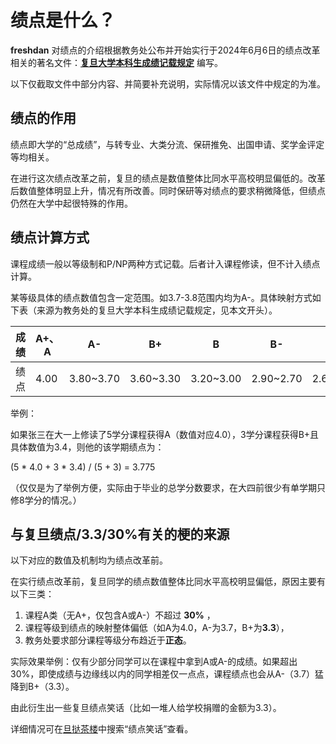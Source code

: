 # 绩点是什么？

**freshdan** 对绩点的介绍根据教务处公布并开始实行于2024年6月6日的绩点改革相关的著名文件：[**复旦大学本科生成绩记载规定**](https://jwc.fudan.edu.cn/61/ef/c27268a680431/page.psp) 编写。

以下仅截取文件中部分内容、并简要补充说明，实际情况以该文件中规定的为准。

## 绩点的作用

绩点即大学的“总成绩”，与转专业、大类分流、保研推免、出国申请、奖学金评定等均相关。

在进行这次绩点改革之前，复旦的绩点是数值整体比同水平高校明显偏低的。改革后数值整体明显上升，情况有所改善。同时保研等对绩点的要求稍微降低，但绩点仍然在大学中起很特殊的作用。

## 绩点计算方式

课程成绩一般以等级制和P/NP两种方式记载。后者计入课程修读，但不计入绩点计算。

某等级具体的绩点数值包含一定范围。如3.7-3.8范围内均为A-。具体映射方式如下表（来源为教务处的复旦大学本科生成绩记载规定，见本文开头）。

| **成绩** | **A+、A** | **A-**    | **B+**    | **B**     | **B-**    | **C+**    | **C**     | **C-**    | **D** | **D-** | **F** | **P** | **NP** |
| -------- | --------- | --------- | --------- | --------- | --------- | --------- | --------- | --------- | ----- | ------ | ----- | ----- | ------ |
| 绩点     | 4.00      | 3.80~3.70 | 3.60~3.30 | 3.20~3.00 | 2.90~2.70 | 2.60~2.30 | 2.20~2.00 | 1.90~1.70 | 1.30  | 1.00   | 0     | /     | /      |

举例：

如果张三在大一上修读了5学分课程获得A（数值对应4.0），3学分课程获得B+且具体数值为3.4，则他的该学期绩点为：

(5 \* 4.0 + 3 \* 3.4) / (5 + 3) = 3.775

（仅仅是为了举例方便，实际由于毕业的总学分数要求，在大四前很少有单学期只修8学分的情况。）

## 与复旦绩点/3.3/30%有关的梗的来源

以下对应的数值及机制均为绩点改革前。

在实行绩点改革前，复旦同学的绩点数值整体比同水平高校明显偏低，原因主要有以下三类：

1. 课程A类（无A+，仅包含A或A-）不超过 **30%** ，
2. 课程等级到绩点的映射整体偏低（如A为4.0，A-为3.7，B+为**3.3**），
3. 教务处要求部分课程等级分布趋近于**正态**。

实际效果举例：仅有少部分同学可以在课程中拿到A或A-的成绩。如果超出30%，即使成绩与边缘线以内的同学相差仅一点点，课程绩点也会从A-（3.7）猛降到B+（3.3）。

由此衍生出一些复旦绩点笑话（比如一堆人给学校捐赠的金额为3.3）。

详细情况可在[旦挞茶楼](resources.md#旦挞（原旦夕；app名为校园助手）)中搜索“绩点笑话”查看。

